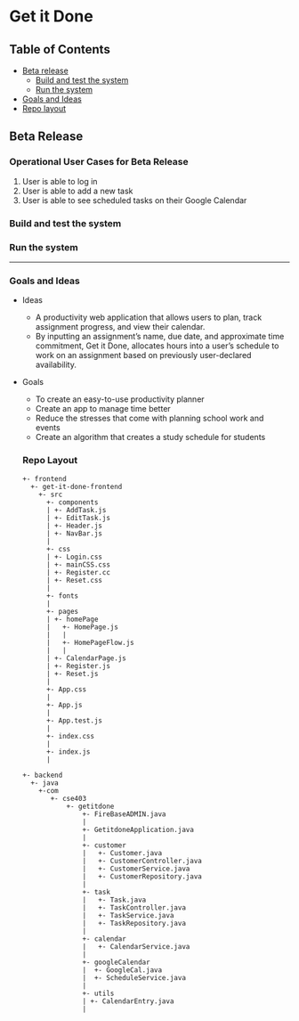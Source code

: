 # Get it Done

## Table of Contents
* [Beta release]()
  * [Build and test the system]()
  * [Run the system]() 
* [Goals and Ideas]()
* [Repo layout]()

## Beta Release

### Operational User Cases for Beta Release

1. User is able to log in
2. User is able to add a new task
3. User is able to see scheduled tasks on their Google Calendar

### Build and test the system


### Run the system

----------------------------------------
             
### Goals and Ideas

* Ideas 
  - A productivity web application that allows users to plan, track assignment progress, and view their calendar. 
  - By inputting an assignment’s name, due date, and approximate time commitment, Get it Done, allocates hours into a user’s schedule to work on an assignment based on previously user-declared availability. 

* Goals
  - To create an easy-to-use productivity planner
  - Create an app to manage time better
  - Reduce the stresses that come with planning school work and events
  - Create an algorithm that creates a study schedule for students
  
  
  ### Repo Layout
  ```
  +- frontend
    +- get-it-done-frontend
      +- src 
        +- components
        | +- AddTask.js
        | +- EditTask.js
        | +- Header.js
        | +- NavBar.js
        |
        +- css
        | +- Login.css
        | +- mainCSS.css
        | +- Register.cc
        | +- Reset.css
        |
        +- fonts
        |
        +- pages
        | +- homePage
        |   +- HomePage.js
        |   |
        |   +- HomePageFlow.js
        |   |
        | +- CalendarPage.js
        | +- Register.js
        | +- Reset.js
        |
        +- App.css
        |
        +- App.js
        |
        +- App.test.js
        |
        +- index.css
        |
        +- index.js
        |
        
  +- backend
    +- java
      +-com
         +- cse403
             +- getitdone
                 +- FireBaseADMIN.java
                 |
                 +- GetitdoneApplication.java
                 |
                 +- customer
                 |   +- Customer.java
                 |   +- CustomerController.java
                 |   +- CustomerService.java
                 |   +- CustomerRepository.java
                 |
                 +- task
                 |   +- Task.java
                 |   +- TaskController.java
                 |   +- TaskService.java
                 |   +- TaskRepository.java
                 |
                 +- calendar
                 |   +- CalendarService.java
                 |
                 +- googleCalendar
                 |  +- GoogleCal.java
                 |  +- ScheduleService.java
                 |
                 +- utils
                 | +- CalendarEntry.java
                 |
               

     ```
